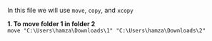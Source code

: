 In this file we will use ```move```, ```copy```, and ```xcopy```  
  
**1. To move folder 1 in folder 2**  
```move "C:\Users\hamza\Downloads\1" "C:\Users\hamza\Downloads\2"```
